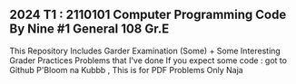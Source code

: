2024 T1 : 2110101 Computer Programming
Code By Nine #1 General 108 Gr.E 
----------------------------------------
This Repository Includes Garder Examination (Some) + Some Interesting Grader Practices Problems that I've done
If you expect some code : got to Github P'Bloom na Kubbb , This is for PDF Problems Only Naja
